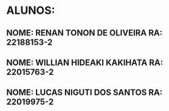 # ALUNOS:
## NOME: RENAN TONON DE OLIVEIRA RA: 22188153-2
## NOME: WILLIAN HIDEAKI KAKIHATA RA: 22015763-2
## NOME: LUCAS NIGUTI DOS SANTOS RA: 22019975-2
 
